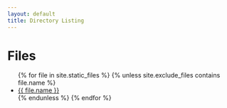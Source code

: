 ```yaml
---
layout: default
title: Directory Listing
---
```


<h1>Files</h1>
<ul>
  {% for file in site.static_files %}
    {% unless site.exclude_files contains file.name %}
      <li><a href="{{ file.path }}">{{ file.name }}</a></li>
    {% endunless %}
  {% endfor %}
</ul>
